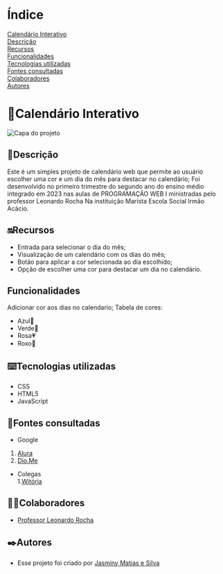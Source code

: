 # Índice

[Calendário Interativo](#calend%C3%A1rio-interativo)  
[Descrição](#descri%C3%A7%C3%A3o)  
[Recursos](#recursos)  
[Funcionalidades](#funcionalidades)  
[Tecnologias utilizadas](#tecnologias-utilizadas)  
[Fontes consultadas](#fontes-consultadas)  
[Colaboradores](#colaboradores)  
[Autores](#autores)  

# 📌Calendário Interativo

![Capa do projeto]()

## 📝Descrição
  Este é um simples projeto de calendário web que permite ao usuário escolher uma cor e um dia do mês para destacar no calendário; Foi desenvolvido no primeiro trimestre do segundo ano do ensino médio integrado em 2023 nas aulas de PROGRAMAÇÃO WEB I ministradas pelo professor Leonardo Rocha Na instituição Marista Escola Social Irmão Acácio.  

## 🔛Recursos  
* Entrada para selecionar o dia do mês;  
* Visualização de um calendário com os dias do mês;  
* Botão para aplicar a cor selecionada ao dia escolhido;  
* Opção de escolher uma cor para destacar um dia no calendário.  

## Funcionalidades
  Adicionar cor aos dias no calendario; Tabela de cores:

  * Azul💙  
  * Verde💚  
  * Rosa💗  
  * Roxo💜  
## ⌨️Tecnologias utilizadas
 * CSS  
 * HTML5  
 * JavaScript  
## 📑Fontes consultadas
 * Google 
  1. [Alura](https://www.alura.com.br/artigos/escrever-bom-readme) 
  2. [Dio.Me](https://www.dio.me/articles/personalize-o-readme-no-github)
    
 * Colegas     
  1.[Witória](https://github.com/Witoriabeatriz)  

## 🤝🏻Colaboradores
 * [Professor Leonardo Rocha](https://github.com/leonardossrocha) 
## ✒️Autores 
 - Esse projeto foi criado por [Jasminy Matias e Silva](https://github.com/jamybr)
